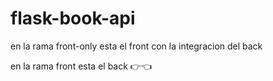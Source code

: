 # flask-book-api

en la rama front-only esta el front con la integracion del back

en la rama front esta el back 👉👈
